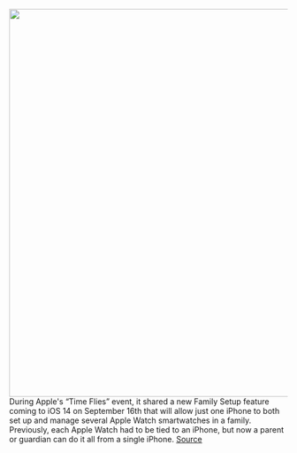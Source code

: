 <img src='https://cdn.vox-cdn.com/thumbor/eMV7-7sIS-VHg6tZbM0Pfq6eUho=/0x0:1920x1080/1200x800/filters:focal(807x387:1113x693)/cdn.vox-cdn.com/uploads/chorus_image/image/67410361/lcimg_7e81fec4_39d0_4170_92df_17473f9745b6.0.jpg' width='700px' /><br/>
During Apple's “Time Flies” event, it shared a new Family Setup feature coming to iOS 14 on September 16th that will allow just one iPhone to both set up and manage several Apple Watch smartwatches in a family. Previously, each Apple Watch had to be tied to an iPhone, but now a parent or guardian can do it all from a single iPhone.
<a href='https://www.theverge.com/2020/9/15/21438274/apple-family-setup-iphone-apple-watch-feature-cellular'> Source <a/>